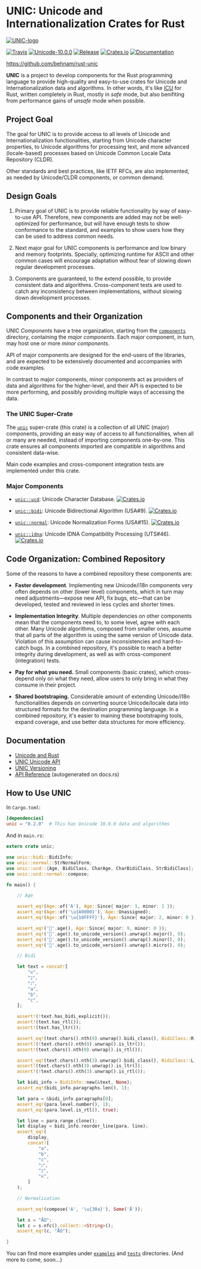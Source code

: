 # UNIC: Unicode and Internationalization Crates for Rust

[![UNIC-logo](docs/images/UNIC-logo.png)](https://github.com/behnam/rust-unic/)

[![Travis](https://img.shields.io/travis/behnam/rust-unic.svg)](https://travis-ci.org/behnam/rust-unic/)
[![Unicode-10.0.0](https://img.shields.io/badge/unicode-10.0.0-red.svg)](http://www.unicode.org/versions/Unicode10.0.0/)
[![Release](https://img.shields.io/github/release/behnam/rust-unic.svg)](https://github.com/behnam/rust-unic/)
[![Crates.io](https://img.shields.io/crates/v/unic.svg)](https://crates.io/crates/unic/)
[![Documentation](https://docs.rs/unic/badge.svg)](https://docs.rs/unic/)

<https://github.com/behnam/rust-unic>

**UNIC** is a project to develop components for the Rust programming language
to provide high-quality and easy-to-use crates for Unicode
and Internationalization data and algorithms. In other words, it's like
[ICU](http://site.icu-project.org/) for Rust, written completely in Rust, mostly
in *safe* mode, but also benifiting from performance gains of *unsafe* mode when
possible.

## Project Goal

The goal for UNIC is to provide access to all levels of Unicode and
Internationalization functionalities, starting from Unicode character
properties, to Unicode algorithms for processing text, and more advanced
(locale-based) processes based on Unicode Common Locale Data Repository (CLDR).

Other standards and best practices, like IETF RFCs, are also implemented, as
needed by Unicode/CLDR components, or common demand.

## Design Goals

1.  Primary goal of UNIC is to provide reliable functionality by way of
    easy-to-use API. Therefore, new components are added may not be
    well-optimized for performance, but will have enough tests to show
    conformance to the standard, and examples to show users how they can be
    used to address common needs.

2.  Next major goal for UNIC components is performance and low binary and memory
    footprints. Specially, optimizing runtime for ASCII and other common cases
    will encourage adaptation without fear of slowing down regular development
    processes.

3.  Components are guaranteed, to the extend possible, to provide consistent
    data and algorithms. Cross-component tests are used to catch any
    inconsistency between implementations, without slowing down development
    processes.

## Components and their Organization

UNIC *Components* have a tree organization, starting from the
[`components`](components/) directory, containing the *major components*. Each
major component, in turn, may host one or more *minor components*.

API of major components are designed for the end-users of the libraries, and
are expected to be extensively documented and accompanies with code examples.

In contrast to major components, minor components act as providers of data and
algorithms for the higher-level, and their API is expected to be more
performing, and possibly providing multiple ways of accessing the data.

### The UNIC Super-Crate

The [`unic`](https://crates.io/crates/unic) super-crate (this crate) is a
collection of all UNIC (major) components, providing an easy way of access to
all functionalities, when all or many are needed, instead of importing
components one-by-one. This crate ensures all components imported are
compatible in algorithms and consistent data-wise.

Main code examples and cross-component integration tests are implemented under
this crate.

### Major Components

-   [`unic::ucd`](components/ucd): Unicode Character Database.
    [![Crates.io](https://img.shields.io/crates/v/unic-ucd.svg)](https://crates.io/crates/unic-ucd/)

-   [`unic::bidi`](components/bidi): Unicode Bidirectional Algorithm (USA\#9).
    [![Crates.io](https://img.shields.io/crates/v/unic-bidi.svg)](https://crates.io/crates/unic-bidi/)

-   [`unic::normal`](components/normal): Unicode Normalization Forms (USA\#15).
    [![Crates.io](https://img.shields.io/crates/v/unic-normal.svg)](https://crates.io/crates/unic-normal/)

-   [`unic::idna`](components/idna): Unicode IDNA Compatibility Processing
    (UTS\#46).
    [![Crates.io](https://img.shields.io/crates/v/unic-idna.svg)](https://crates.io/crates/unic-idna/)

## Code Organization: Combined Repository

Some of the reasons to have a combined repository these components are:

*   **Faster development**. Implementing new Unicode/i18n components very often
    depends on other (lower level) components, which in turn may need
    adjustments—expose new API, fix bugs, etc—that can be developed, tested and
    reviewed in less cycles and shorter times.

*   **Implementation Integrity**. Multiple dependencies on other components
    mean that the components need to, to some level, agree with each other.
    Many Unicode algorithms, composed from smaller ones, assume that all parts
    of the algorithm is using the same version of Unicode data. Violation of
    this assumption can cause inconsistencies and hard-to-catch bugs. In a
    combined repository, it's possible to reach a better integrity during
    development, as well as with cross-component (integration) tests.

*   **Pay for what you need.** Small components (basic crates), which
    cross-depend only on what they need, allow users to only bring in what they
    consume in their project.

*   **Shared bootstraping.** Considerable amount of extending Unicode/i18n
    functionalities depends on converting source Unicode/locale data into
    structured formats for the destination programming language. In a combined
    repository, it's easier to maining these bootstraping tools, expand
    coverage, and use better data structures for more efficiency.

## Documentation

* [Unicode and Rust](docs/Unicode_and_Rust.md)
* [UNIC Unicode API](docs/Unicode_API.md)
* [UNIC Versioning](docs/Versioning.md)
* [API Reference](https://docs.rs/unic/) (autogenerated on docs.rs)


## How to Use UNIC

In `Cargo.toml`:

```toml
[dependencies]
unic = "0.2.0"  # This has Unicode 10.0.0 data and algorithms
```

And in `main.rs`:

```rust
extern crate unic;

use unic::bidi::BidiInfo;
use unic::normal::StrNormalForm;
use unic::ucd::{Age, BidiClass, CharAge, CharBidiClass, StrBidiClass};
use unic::ucd::normal::compose;

fn main() {

    // Age

    assert_eq!(Age::of('A'), Age::Since{ major: 1, minor: 1 });
    assert_eq!(Age::of('\u{A0000}'), Age::Unassigned);
    assert_eq!(Age::of('\u{10FFFF}'), Age::Since{ major: 2, minor: 0 });

    assert_eq!('🦊'.age(), Age::Since{ major: 9, minor: 0 });
    assert_eq!('🦊'.age().to_unicode_version().unwrap().major(), 9);
    assert_eq!('🦊'.age().to_unicode_version().unwrap().minor(), 0);
    assert_eq!('🦊'.age().to_unicode_version().unwrap().micro(), 0);

    // Bidi

    let text = concat![
        "א",
        "ב",
        "ג",
        "a",
        "b",
        "c",
    ];

    assert!(!text.has_bidi_explicit());
    assert!(text.has_rtl());
    assert!(text.has_ltr());

    assert_eq!(text.chars().nth(0).unwrap().bidi_class(), BidiClass::R);
    assert!(!text.chars().nth(0).unwrap().is_ltr());
    assert!(text.chars().nth(0).unwrap().is_rtl());

    assert_eq!(text.chars().nth(3).unwrap().bidi_class(), BidiClass::L);
    assert!(text.chars().nth(3).unwrap().is_ltr());
    assert!(!text.chars().nth(3).unwrap().is_rtl());

    let bidi_info = BidiInfo::new(&text, None);
    assert_eq!(bidi_info.paragraphs.len(), 1);

    let para = &bidi_info.paragraphs[0];
    assert_eq!(para.level.number(), 1);
    assert_eq!(para.level.is_rtl(), true);

    let line = para.range.clone();
    let display = bidi_info.reorder_line(para, line);
    assert_eq!(
        display,
        concat![
            "a",
            "b",
            "c",
            "ג",
            "ב",
            "א",
        ]
    );

    // Normalization

    assert_eq!(compose('A', '\u{30a}'), Some('Å'));

    let s = "ÅΩ";
    let c = s.nfc().collect::<String>();
    assert_eq!(c, "ÅΩ");

}
```

You can find more examples under [`examples`](examples/) and [`tests`](tests/)
directories. (And more to come, soon...)
